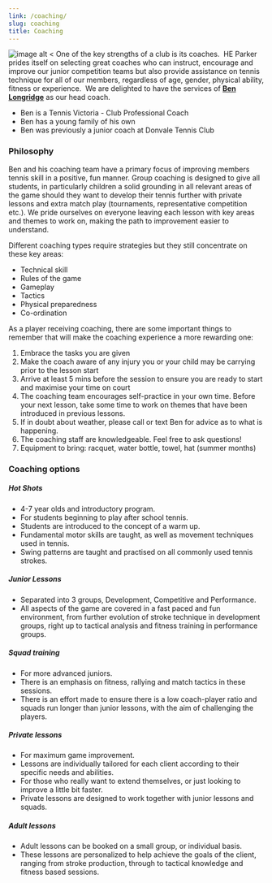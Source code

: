 ```yaml
---
link: /coaching/
slug: coaching
title: Coaching
---
```


![image alt <](/media/BenLongridge.jpg) One of the key strengths of a club is its coaches.  HE Parker prides itself on selecting great coaches who can instruct, encourage and improve our junior competition teams but also provide assistance on tennis technique for all of our members, regardless of age, gender, physical ability, fitness or experience.  We are delighted to have the services of [**Ben Longridge**](https://www.advantedgetennis.com/) as our head coach.

  * Ben is a Tennis Victoria - Club Professional Coach
  * Ben has a young family of his own
  * Ben was previously a junior coach at Donvale Tennis Club

### Philosophy

Ben and his coaching team have a primary focus of improving members tennis skill in a positive, fun manner. Group coaching is designed to give all students, in particularly children a solid grounding in all relevant areas of the game should they want to develop their tennis further with private lessons and extra match play (tournaments, representative competition etc.). We pride ourselves on everyone leaving each lesson with key areas and themes to work on, making the path to improvement easier to understand.

Different coaching types require strategies but they still concentrate on these key areas:

  * Technical skill
  * Rules of the game
  * Gameplay
  * Tactics
  * Physical preparedness
  * Co-ordination

As a player receiving coaching, there are some important things to remember that will make the coaching experience a more rewarding one:

  1. Embrace the tasks you are given
  2. Make the coach aware of any injury you or your child may be carrying prior to the lesson start
  3. Arrive at least 5 mins before the session to ensure you are ready to start and maximise your time on court
  4. The coaching team encourages self-practice in your own time. Before your next lesson, take some time to work on themes that have been introduced in previous lessons.
  5. If in doubt about weather, please call or text Ben for advice as to what is happening.
  6. The coaching staff are knowledgeable. Feel free to ask questions!
  7. Equipment to bring: racquet, water bottle, towel, hat (summer months)

### Coaching options

##### Hot Shots

  * 4-7 year olds and introductory program.
  * For students beginning to play after school tennis.
  * Students are introduced to the concept of a warm up.
  * Fundamental motor skills are taught, as well as movement techniques used in tennis.
  * Swing patterns are taught and practised on all commonly used tennis strokes.

##### Junior Lessons

  * Separated into 3 groups, Development, Competitive and Performance.
  * All aspects of the game are covered in a fast paced and fun environment, from further evolution of stroke technique in development groups, right up to tactical analysis and fitness training in performance groups.

##### Squad training

  * For more advanced juniors.
  * There is an emphasis on fitness, rallying and match tactics in these sessions.
  * There is an effort made to ensure there is a low coach-player ratio and squads run longer than junior lessons, with the aim of challenging the players.

##### Private lessons

  * For maximum game improvement.
  * Lessons are individually tailored for each client according to their specific needs and abilities.
  * For those who really want to extend themselves, or just looking to improve a little bit faster.
  * Private lessons are designed to work together with junior lessons and squads.

##### Adult lessons

  * Adult lessons can be booked on a small group, or individual basis.
  * These lessons are personalized to help achieve the goals of the client, ranging from stroke production, through to tactical knowledge and fitness based sessions.

